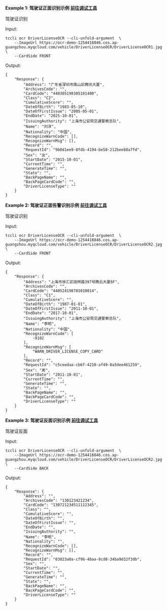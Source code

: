 **Example 1: 驾驶证正面识别示例    [前往调试工具](https://console.cloud.tencent.com/api/explorer?Product=ocr&Version=2018-11-19&Action=DriverLicenseOCR)**

驾驶证识别

Input: 

```
tccli ocr DriverLicenseOCR --cli-unfold-argument  \
    --ImageUrl https://ocr-demo-1254418846.cos.ap-guangzhou.myqcloud.com/vehicle/DriverLicenseOCR/DriverLicenseOCR1.jpg \
    --CardSide FRONT
```

Output: 
```
{
    "Response": {
        "Address": "广东省深圳市南山区腾讯大厦",
        "ArchivesCode": "",
        "CardCode": "440305198305101408",
        "Class": "C2",
        "CumulativeScore": "",
        "DateOfBirth": "1983-05-10",
        "DateOfFirstIssue": "2005-05-01",
        "EndDate": "2025-10-01",
        "IssuingAuthority": "上海市公安局交通警察总队",
        "Name": "刘洋",
        "Nationality": "中国",
        "RecognizeWarnCode": [],
        "RecognizeWarnMsg": [],
        "Record": "",
        "RequestId": "9b0d1ee9-8fdb-4194-be58-212bee88a7fd",
        "Sex": "女",
        "StartDate": "2015-10-01",
        "CurrentTime": "",
        "GenerateTime": "",
        "State": "",
        "BackPageName": "",
        "BackPageCardCode": "",
        "DriverLicenseType": ""
    }
}
```

**Example 2: 驾驶证正面告警识别示例   [前往调试工具](https://console.cloud.tencent.com/api/explorer?Product=ocr&Version=2018-11-19&Action=DriverLicenseOCR)**

驾驶证识别

Input: 

```
tccli ocr DriverLicenseOCR --cli-unfold-argument  \
    --ImageUrl https://ocr-demo-1254418846.cos.ap-guangzhou.myqcloud.com/vehicle/DriverLicenseOCR/DriverLicenseOCR2.jpg \
    --CardSide FRONT
```

Output: 
```
{
    "Response": {
        "Address": "上海市徐汇区田林路397号腾云大厦6F",
        "ArchivesCode": "",
        "CardCode": "440524198701010014",
        "Class": "C1",
        "CumulativeScore": "",
        "DateOfBirth": "1987-01-01",
        "DateOfFirstIssue": "2011-10-01",
        "EndDate": "2017-10-01",
        "IssuingAuthority": "上海市公安局交通警察总队",
        "Name": "李明",
        "Nationality": "中国",
        "RecognizeWarnCode": [
            -9102
        ],
        "RecognizeWarnMsg": [
            "WARN_DRIVER_LICENSE_COPY_CARD"
        ],
        "Record": "",
        "RequestId": "c5ceedaa-cb6f-4210-af49-0a5dee461259",
        "Sex": "男",
        "StartDate": "2011-10-01",
        "CurrentTime": "",
        "GenerateTime": "",
        "State": "",
        "BackPageName": "",
        "BackPageCardCode": "",
        "DriverLicenseType": ""
    }
}
```

**Example 3: 驾驶证反面识别示例    [前往调试工具](https://console.cloud.tencent.com/api/explorer?Product=ocr&Version=2018-11-19&Action=DriverLicenseOCR)**

驾驶证反面

Input: 

```
tccli ocr DriverLicenseOCR --cli-unfold-argument  \
    --ImageUrl https://ocr-demo-1254418846.cos.ap-guangzhou.myqcloud.com/vehicle/DriverLicenseOCR/DriverLicenseOCR2.jpg \
    --CardSide BACK
```

Output: 
```
{
    "Response": {
        "Address": "",
        "ArchivesCode": "130123421234",
        "CardCode": "130721234511112345",
        "Class": "",
        "CumulativeScore": "",
        "DateOfBirth": "",
        "DateOfFirstIssue": "",
        "EndDate": "",
        "IssuingAuthority": "",
        "Name": "李明",
        "Nationality": "",
        "RecognizeWarnCode": [],
        "RecognizeWarnMsg": [],
        "Record": "",
        "RequestId": "03023a0a-cf96-4baa-8cd8-34ba9d32f3db",
        "Sex": "",
        "StartDate": "",
        "CurrentTime": "",
        "GenerateTime": "",
        "State": "",
        "BackPageName": "",
        "BackPageCardCode": "",
        "DriverLicenseType": ""
    }
}
```

